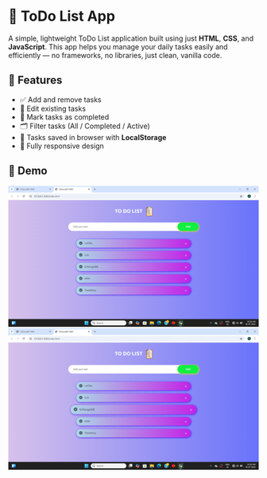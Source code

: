 # 📝 ToDo List App

A simple, lightweight ToDo List application built using just **HTML**, **CSS**, and **JavaScript**. This app helps you manage your daily tasks easily and efficiently — no frameworks, no libraries, just clean, vanilla code.

## 🌟 Features

- ✅ Add and remove tasks
- 📝 Edit existing tasks
- 📌 Mark tasks as completed
- 🗂️ Filter tasks (All / Completed / Active)
- 💾 Tasks saved in browser with **LocalStorage**
- 📱 Fully responsive design

## 📸 Demo
![ToDo App Screenshot](./TODOScreen1.png)
![ToDo App Screenshot](./TODOScreen2.png)


